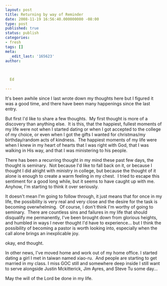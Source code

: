 ```yaml
---
layout: post
title: Returning by way of Reminder
date: 2008-11-19 16:56:40.000000000 -08:00
type: post
published: true
status: publish
categories:
- fresh
tags: []
meta:
  _edit_last: '165623'
author:
  
  
  
  Ed
  
---
```

<p>It's been awhile since I last wrote down my thoughts here but I figured it was a good time, and there have been many happenings since the last entry.</p>
<p>But first I'd like to share a few thoughts.  My first thought is more of a discovery than anything else.  It is this, that the happiest, fullest moments of my life were not when I started dating or when I got accepted to the college of my choice, or even when I got the gifts I wanted for christmas/my birthday/random acts of kindness.  The happiest moments of my life were when I knew in my heart of hearts that I was right with God, that I was walking in His way, and that I was ministering to his people.</p>
<p>There has been a recurring thought in my mind these past few days, the thought is seminary.  Not because I'd like to fall back on it, or because I thought I did alright with ministry in college, but because the thought of it alone is enough to create a warm feeling in my chest.  I tried to escape this sentiment for a good long while, but it seems to have caught up with me. Anyhow, I'm starting to think it over seriously.</p>
<p>It doesn't mean I'm going to follow through, it just means that for once in my life, the possibility is very real and very close and the desire for the task is becoming overwhelming.  Of course, I don't think I'm worthy of going to seminary.  There are countless sins and failures in my life that should disqualify me permanently, I've been brought down from glorious heights, and humbled in ways I never thought I'd have to experience... but I think the possibility of becoming a pastor is worth looking into, especially when the call alone brings an inexplicable joy.</p>
<p>okay, end thought.</p>
<p>In other news, I've moved home and work out of my home office. I started dating a girl I met in taiwan named xiao-ru.  And people are starting to get married in my class. I miss GOC still and somewhere deep inside I still want to serve alongside Justin Mckitterick, Jim Ayres, and Steve Tu some day...</p>
<p>May the will of the Lord be done in my life.</p>
